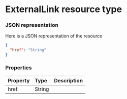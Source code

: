 # ExternalLink resource type



### JSON representation

Here is a JSON representation of the resource

```json
{
  "href": "String"
}

```
### Properties
| Property	   | Type	|Description|
|:---------------|:--------|:----------|
|href|String||
<!-- uuid: 1f1871fb-f5aa-4708-91a8-381527441751\n2015-10-09 15:13:50 UTC -->